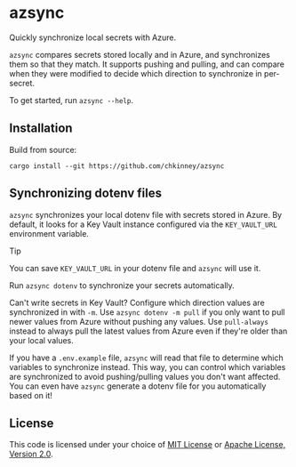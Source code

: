 # azsync

Quickly synchronize local secrets with Azure.

`azsync` compares secrets stored locally and in Azure, and synchronizes them so
that they match. It supports pushing and pulling, and can compare when they were
modified to decide which direction to synchronize in per-secret.

To get started, run `azsync --help`.

## Installation

Build from source:

```shell
cargo install --git https://github.com/chkinney/azsync
```

## Synchronizing dotenv files

`azsync` synchronizes your local dotenv file with secrets stored in Azure. By
default, it looks for a Key Vault instance configured via the `KEY_VAULT_URL`
environment variable.

> [!TIP]
> You can save `KEY_VAULT_URL` in your dotenv file and `azsync` will use it.

Run `azsync dotenv` to synchronize your secrets automatically.

Can't write secrets in Key Vault? Configure which direction values are
synchronized in with `-m`. Use `azsync dotenv -m pull` if you only want to pull
newer values from Azure without pushing any values. Use `pull-always` instead to
always pull the latest values from Azure even if they're older than your local
values.

If you have a `.env.example` file, `azsync` will read that file to determine
which variables to synchronize instead. This way, you can control which
variables are synchronized to avoid pushing/pulling values you don't want
affected. You can even have `azsync` generate a dotenv file for you
automatically based on it!

## License

This code is licensed under your choice of [MIT License](./LICENSE-MIT) or
[Apache License, Version 2.0](./LICENSE-APACHE).
